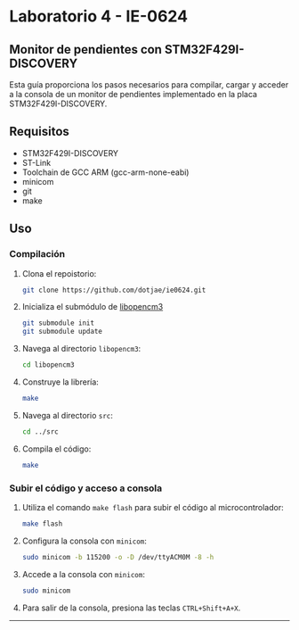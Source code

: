 # Laboratorio 4 - IE-0624

## Monitor de pendientes con STM32F429I-DISCOVERY

Esta guía proporciona los pasos necesarios para compilar, cargar y acceder a la consola de un monitor de pendientes implementado en la placa STM32F429I-DISCOVERY.

## Requisitos

- STM32F429I-DISCOVERY
- ST-Link
- Toolchain de GCC ARM (gcc-arm-none-eabi)
- minicom 
- git
- make

## Uso
### Compilación

1. Clona el repoistorio:
    ```bash
    git clone https://github.com/dotjae/ie0624.git
    ```

2. Inicializa el submódulo de [libopencm3](https://github.com/libopencm3/libopencm3)
    ```bash
    git submodule init
    git submodule update
    ```

3. Navega al directorio `libopencm3`:
    ```bash
    cd libopencm3
    ```

4. Construye la librería:
    ```bash
    make
    ```

5. Navega al directorio `src`:
    ```bash
    cd ../src
    ```

6. Compila el código:
    ```bash
    make
    ```

### Subir el código y acceso a consola

1. Utiliza el comando `make flash` para subir el código al microcontrolador:
    ```bash
    make flash
    ```

2. Configura la consola con `minicom`:
    ```bash
    sudo minicom -b 115200 -o -D /dev/ttyACM0M -8 -h
    ```

3. Accede a la consola con `minicom`:
    ```bash
    sudo minicom
    ```

4. Para salir de la consola, presiona las teclas `CTRL+Shift+A+X`.

---
